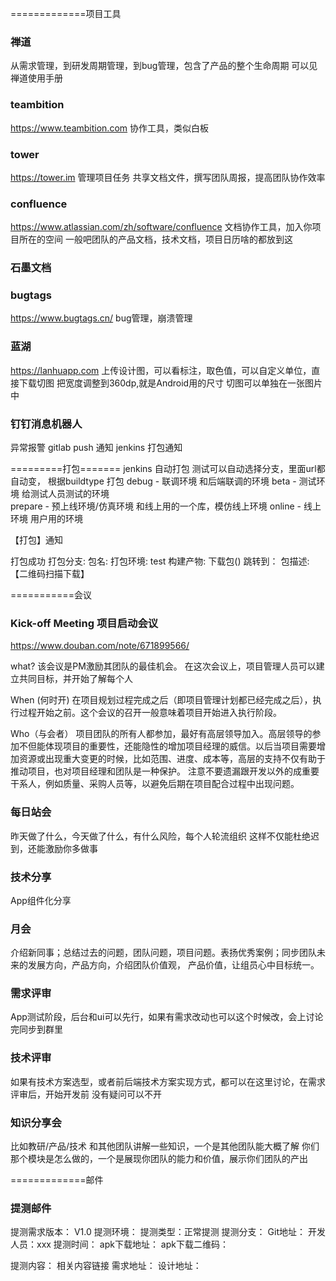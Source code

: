 =============项目工具
### 禅道
从需求管理，到研发周期管理，到bug管理，包含了产品的整个生命周期
可以见禅道使用手册

### teambition
https://www.teambition.com
协作工具，类似白板

### tower 
https://tower.im
管理项目任务 共享文档文件，撰写团队周报，提高团队协作效率

### confluence
https://www.atlassian.com/zh/software/confluence
文档协作工具，加入你项目所在的空间
一般吧团队的产品文档，技术文档，项目日历啥的都放到这


### 石墨文档


### bugtags
https://www.bugtags.cn/
bug管理，崩溃管理

### 蓝湖
https://lanhuapp.com
上传设计图，可以看标注，取色值，可以自定义单位，直接下载切图
把宽度调整到360dp,就是Android用的尺寸
切图可以单独在一张图片中

### 钉钉消息机器人
异常报警
gitlab push 通知
jenkins 打包通知

=========打包=======
jenkins 自动打包
测试可以自动选择分支，里面url都自动变，
根据buildtype 打包
debug - 联调环境  和后端联调的环境
beta - 测试环境  给测试人员测试的环境  
prepare - 预上线环境/仿真环境  和线上用的一个库，模仿线上环境
online - 线上环境  用户用的环境

【打包】通知

打包成功
打包分支: 
包名: 
打包环境: test
构建产物: 下载包()
跳转到：
包描述:【二维码扫描下载】




===========会议

### Kick-off Meeting 项目启动会议
https://www.douban.com/note/671899566/

what?
该会议是PM激励其团队的最佳机会。 在这次会议上，项目管理人员可以建立共同目标，并开始了解每个人

When (何时开)
在项目规划过程完成之后（即项目管理计划都已经完成之后），执行过程开始之前。这个会议的召开一般意味着项目开始进入执行阶段。

Who（与会者）
项目团队的所有人都参加，最好有高层领导加入。高层领导的参加不但能体现项目的重要性，还能隐性的增加项目经理的威信。以后当项目需要增加资源或出现重大变更的时候，比如范围、进度、成本等，高层的支持不仅有助于推动项目，也对项目经理和团队是一种保护。
注意不要遗漏跟开发以外的成重要干系人，例如质量、采购人员等，以避免后期在项目配合过程中出现问题。

### 每日站会
昨天做了什么，今天做了什么，有什么风险，每个人轮流组织
这样不仅能杜绝迟到，还能激励你多做事

### 技术分享
App组件化分享

### 月会
介绍新同事；总结过去的问题，团队问题，项目问题。表扬优秀案例；同步团队未来的发展方向，产品方向，介绍团队价值观，
产品价值，让组员心中目标统一。

### 需求评审
App测试阶段，后台和ui可以先行，如果有需求改动也可以这个时候改，会上讨论完同步到群里

### 技术评审
如果有技术方案选型，或者前后端技术方案实现方式，都可以在这里讨论，在需求评审后，开始开发前
没有疑问可以不开

### 知识分享会
比如教研/产品/技术 和其他团队讲解一些知识，一个是其他团队能大概了解
你们那个模块是怎么做的，一个是展现你团队的能力和价值，展示你们团队的产出

=============邮件
### 提测邮件

提测需求版本： V1.0
提测环境：
提测类型：正常提测
提测分支：
Git地址：
开发人员：xxx
提测时间：
apk下载地址：
apk下载二维码：

提测内容：
相关内容链接
需求地址：
设计地址：



